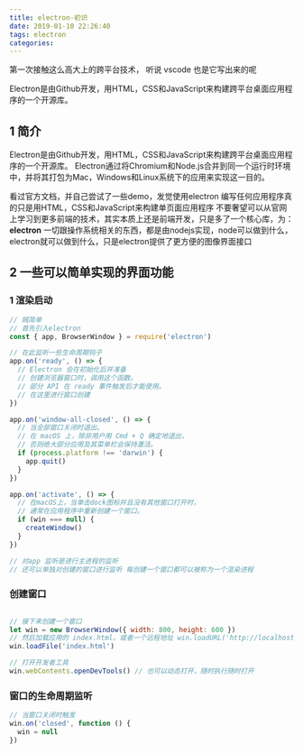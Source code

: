 ```yaml
---
title: electron-初识
date: 2019-01-10 22:26:40
tags: electron
categories:
---
```


第一次接触这么高大上的跨平台技术，
听说 vscode 也是它写出来的呢

Electron是由Github开发，用HTML，CSS和JavaScript来构建跨平台桌面应用程序的一个开源库。

<!-- more -->

## 1 简介
Electron是由Github开发，用HTML，CSS和JavaScript来构建跨平台桌面应用程序的一个开源库。 
Electron通过将Chromium和Node.js合并到同一个运行时环境中，并将其打包为Mac，Windows和Linux系统下的应用来实现这一目的。

看过官方文档，并自己尝试了一些demo，发觉使用electron 编写任何应用程序真的只是用HTML，CSS和JavaScript来构建单页面应用程序
不要奢望可以从官网上学习到更多前端的技术，其实本质上还是前端开发，只是多了一个核心库，为：**electron**
一切跟操作系统相关的东西，都是由nodejs实现，node可以做到什么，electron就可以做到什么，只是electron提供了更方便的图像界面接口

## 2 一些可以简单实现的界面功能
### 1 渲染启动
```js
// 贼简单
// 首先引入electron
const { app, BrowserWindow } = require('electron')

// 在此监听一些生命周期钩子
app.on('ready', () => {
  // Electron 会在初始化后并准备
  // 创建浏览器窗口时，调用这个函数。
  // 部分 API 在 ready 事件触发后才能使用。
  // 在这里进行窗口创建
})

app.on('window-all-closed', () => {
  // 当全部窗口关闭时退出。
  // 在 macOS 上，除非用户用 Cmd + Q 确定地退出，
  // 否则绝大部分应用及其菜单栏会保持激活。
  if (process.platform !== 'darwin') {
    app.quit()
  }
})

app.on('activate', () => {
  // 在macOS上，当单击dock图标并且没有其他窗口打开时，
  // 通常在应用程序中重新创建一个窗口。
  if (win === null) {
    createWindow()
  }
})

// 对app 监听是进行主进程的监听
// 还可以单独对创建的窗口进行监听 每创建一个窗口都可以被称为一个渲染进程
```

### 创建窗口
```js

// 接下来创建一个窗口
let win = new BrowserWindow({ width: 800, height: 600 })
// 然后加载应用的 index.html。或者一个远程地址 win.loadURL('http://localhost:7001')
win.loadFile('index.html')

// 打开开发者工具
win.webContents.openDevTools() // 也可以动态打开，随时执行随时打开

```

### 窗口的生命周期监听
```js
// 当窗口关闭时触发
win.on('closed', function () {
  win = null
})
```